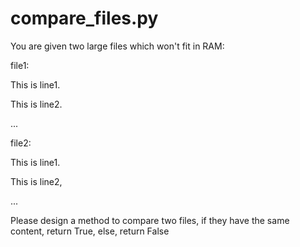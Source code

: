 # compare_files.py

You are given two large files which won't fit in RAM:

file1:

This is line1.

This is line2.

...
 
file2:

This is line1.

This is line2,

...
 
Please design a method to compare two files, if they have the same content, return True, else, return False
